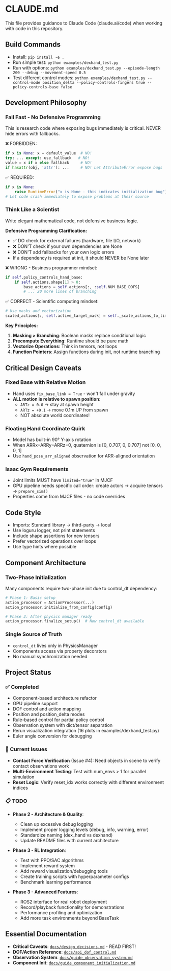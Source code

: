 # CLAUDE.md

This file provides guidance to Claude Code (claude.ai/code) when working with code in this repository.

## Build Commands
- Install: `pip install -e .`
- Run simple test: `python examples/dexhand_test.py`
- Run with options: `python examples/dexhand_test.py --episode-length 200 --debug --movement-speed 0.5`
- Test different control modes: `python examples/dexhand_test.py --control-mode position_delta --policy-controls-fingers true --policy-controls-base false`

## Development Philosophy

### Fail Fast - No Defensive Programming
This is research code where exposing bugs immediately is critical. NEVER hide errors with fallbacks.

❌ FORBIDDEN:
```python
if x is None: x = default_value  # NO!
try: ... except: use_fallback   # NO!
value = x if x else fallback     # NO!
if hasattr(obj, 'attr'): ...     # NO! Let AttributeError expose bugs
```

✅ REQUIRED:
```python
if x is None:
    raise RuntimeError("x is None - this indicates initialization bug")
# Let code crash immediately to expose problems at their source
```

### Think Like a Scientist
Write elegant mathematical code, not defensive business logic.

**Defensive Programming Clarification:**
- ✅ DO check for external failures (hardware, file I/O, network)
- ❌ DON'T check if your own dependencies are None
- ❌ DON'T add fallbacks for your own logic errors
- If a dependency is required at init, it should NEVER be None later

❌ WRONG - Business programmer mindset:
```python
if self.policy_controls_hand_base:
    if self.actions.shape[1] > 0:
        base_actions = self.actions[:, :self.NUM_BASE_DOFS]
        # ... 20 more lines of branching
```

✅ CORRECT - Scientific computing mindset:
```python
# Use masks and vectorization
scaled_actions[:, self.active_target_mask] = self._scale_actions_to_limits(actions)
```

**Key Principles:**
1. **Masking > Branching**: Boolean masks replace conditional logic
2. **Precompute Everything**: Runtime should be pure math
3. **Vectorize Operations**: Think in tensors, not loops
4. **Function Pointers**: Assign functions during init, not runtime branching

## Critical Design Caveats

### Fixed Base with Relative Motion
- Hand uses `fix_base_link = True` - won't fall under gravity
- **ALL motion is relative to spawn position**:
  - `ARTz = 0.0` → stay at spawn height
  - `ARTz = +0.1` → move 0.1m UP from spawn
  - NOT absolute world coordinates!

### Floating Hand Coordinate Quirk
- Model has built-in 90° Y-axis rotation
- When ARRx=ARRy=ARRz=0, quaternion is [0, 0.707, 0, 0.707] not [0, 0, 0, 1]
- Use `hand_pose_arr_aligned` observation for ARR-aligned orientation

### Isaac Gym Requirements
- Joint limits MUST have `limited="true"` in MJCF
- GPU pipeline needs specific call order: create actors → acquire tensors → `prepare_sim()`
- Properties come from MJCF files - no code overrides

## Code Style
- Imports: Standard library → third-party → local
- Use loguru logger, not print statements
- Include shape assertions for new tensors
- Prefer vectorized operations over loops
- Use type hints where possible

## Component Architecture

### Two-Phase Initialization
Many components require two-phase init due to control_dt dependency:
```python
# Phase 1: Basic setup
action_processor = ActionProcessor(...)
action_processor.initialize_from_config(config)

# Phase 2: After physics manager ready
action_processor.finalize_setup()  # Now control_dt available
```

### Single Source of Truth
- `control_dt` lives only in PhysicsManager
- Components access via property decorators
- No manual synchronization needed

## Project Status

### ✅ Completed
- Component-based architecture refactor
- GPU pipeline support
- DOF control and action mapping
- Position and position_delta modes
- Rule-based control for partial policy control
- Observation system with dict/tensor separation
- Rerun visualization integration (16 plots in examples/dexhand_test.py)
- Euler angle conversion for debugging

### 🔧 Current Issues
- **Contact Force Verification** (Issue #4): Need objects in scene to verify contact observations work
- **Multi-Environment Testing**: Test with num_envs > 1 for parallel simulation
- **Reset Logic**: Verify reset_idx works correctly with different environment indices

### 📋 TODO
- **Phase 2 - Architecture & Quality**:
  - Clean up excessive debug logging
  - Implement proper logging levels (debug, info, warning, error)
  - Standardize naming (dex_hand vs dexhand)
  - Update README files with current architecture

- **Phase 3 - RL Integration**:
  - Test with PPO/SAC algorithms
  - Implement reward system
  - Add reward visualization/debugging tools
  - Create training scripts with hyperparameter configs
  - Benchmark learning performance

- **Phase 3 - Advanced Features**:
  - ROS2 interface for real robot deployment
  - Record/playback functionality for demonstrations
  - Performance profiling and optimization
  - Add more task environments beyond BaseTask

## Essential Documentation
- **Critical Caveats**: [`docs/design_decisions.md`](docs/design_decisions.md) - READ FIRST!
- **DOF/Action Reference**: [`docs/api_dof_control.md`](docs/api_dof_control.md)
- **Observation System**: [`docs/guide_observation_system.md`](docs/guide_observation_system.md)
- **Component Init**: [`docs/guide_component_initialization.md`](docs/guide_component_initialization.md)
